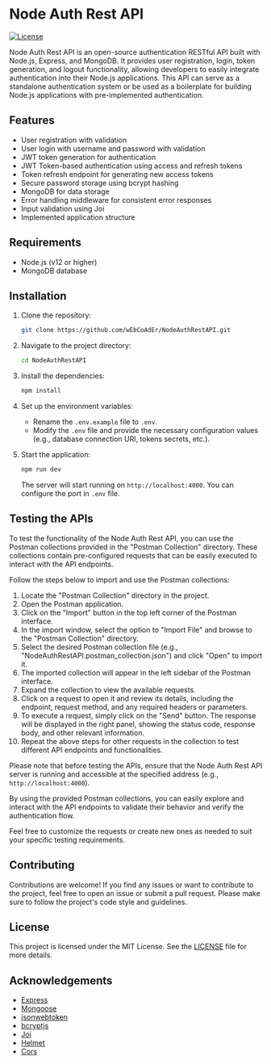 
# Node Auth Rest API

[![License](https://img.shields.io/badge/license-MIT-blue.svg)](LICENSE)

Node Auth Rest API is an open-source authentication RESTful API built with Node.js, Express, and MongoDB. It provides user registration, login, token generation, and logout functionality, allowing developers to easily integrate authentication into their Node.js applications. This API can serve as a standalone authentication system or be used as a boilerplate for building Node.js applications with pre-implemented authentication.

## Features

- User registration with validation
- User login with username and password with validation
- JWT token generation for authentication
- JWT Token-based authentication using access and refresh tokens
- Token refresh endpoint for generating new access tokens
- Secure password storage using bcrypt hashing
- MongoDB for data storage
- Error handling middleware for consistent error responses
- Input validation using Joi
- Implemented application structure

## Requirements

- Node.js (v12 or higher)
- MongoDB database

## Installation

1. Clone the repository:

   ```bash
   git clone https://github.com/wEbCoAdEr/NodeAuthRestAPI.git
   ```
2.  Navigate to the project directory:
       ```bash
    cd NodeAuthRestAPI
    ```
    
3.  Install the dependencies:
       ```bash
    npm install
    ```
    
4.  Set up the environment variables:
    
    -   Rename the `.env.example` file to `.env`.
    -   Modify the `.env` file and provide the necessary configuration values (e.g., database connection URI, tokens secrets, etc.).

5.  Start the application:
    
       ```bash
    npm run dev
    ```
    
    The server will start running on `http://localhost:4000`. You can configure the port in `.env` file.
    


##  Testing the APIs

To test the functionality of the Node Auth Rest API, you can use the Postman collections provided in the "Postman Collection" directory. These collections contain pre-configured requests that can be easily executed to interact with the API endpoints.

Follow the steps below to import and use the Postman collections:

1.  Locate the "Postman Collection" directory in the project.
2.  Open the Postman application.
3.  Click on the "Import" button in the top left corner of the Postman interface.
4.  In the import window, select the option to "Import File" and browse to the "Postman Collection" directory.
5.  Select the desired Postman collection file (e.g., "NodeAuthRestAPI.postman_collection.json") and click "Open" to import it.
6.  The imported collection will appear in the left sidebar of the Postman interface.
7.  Expand the collection to view the available requests.
8.  Click on a request to open it and review its details, including the endpoint, request method, and any required headers or parameters.
9.  To execute a request, simply click on the "Send" button. The response will be displayed in the right panel, showing the status code, response body, and other relevant information.
10.  Repeat the above steps for other requests in the collection to test different API endpoints and functionalities.

Please note that before testing the APIs, ensure that the Node Auth Rest API server is running and accessible at the specified address (e.g., `http://localhost:4000`).

By using the provided Postman collections, you can easily explore and interact with the API endpoints to validate their behavior and verify the authentication flow.

Feel free to customize the requests or create new ones as needed to suit your specific testing requirements.

## Contributing

Contributions are welcome! If you find any issues or want to contribute to the project, feel free to open an issue or submit a pull request. Please make sure to follow the project's code style and guidelines.

## License

This project is licensed under the MIT License. See the [LICENSE](https://chat.openai.com/c/LICENSE) file for more details.

## Acknowledgements

-   [Express](https://expressjs.com/)
-   [Mongoose](https://mongoosejs.com/)
-   [jsonwebtoken](https://www.npmjs.com/package/jsonwebtoken)
-   [bcryptjs](https://www.npmjs.com/package/bcryptjs)
-   [Joi](https://joi.dev/)
-   [Helmet](https://helmetjs.github.io/)
-   [Cors](https://www.npmjs.com/package/cors)
